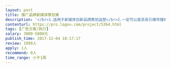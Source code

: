 ```yaml
---                
layout: post       
title: 推广品牌新媒体策划案           
description: '</br>1.适用于新媒体创新品牌策划运营</br>2.一定可以是具有引爆传播的市场性</br>'     
contenturl: https://pro.lagou.com/project/5364.html      
tags: [广告方案/执行]            
salary: 3000-5000元          
publish_time: 2017-12-04 18:17:17         
review: 1099人                   
apply: 1人                   
recommend: 0人                   
time_range: 小于1周              
---                 
```

